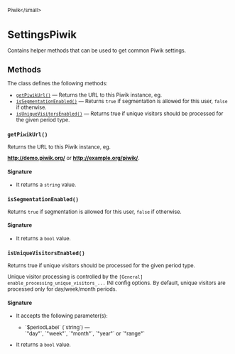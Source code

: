 <small>Piwik\</small>

SettingsPiwik
=============

Contains helper methods that can be used to get common Piwik settings.

Methods
-------

The class defines the following methods:

- [`getPiwikUrl()`](#getpiwikurl) &mdash; Returns the URL to this Piwik instance, eg.
- [`isSegmentationEnabled()`](#issegmentationenabled) &mdash; Returns `true` if segmentation is allowed for this user, `false` if otherwise.
- [`isUniqueVisitorsEnabled()`](#isuniquevisitorsenabled) &mdash; Returns true if unique visitors should be processed for the given period type.

<a name="getpiwikurl" id="getpiwikurl"></a>
<a name="getPiwikUrl" id="getPiwikUrl"></a>
### `getPiwikUrl()` 
Returns the URL to this Piwik instance, eg.

**http://demo.piwik.org/** or **http://example.org/piwik/**.

#### Signature

- It returns a `string` value.

<a name="issegmentationenabled" id="issegmentationenabled"></a>
<a name="isSegmentationEnabled" id="isSegmentationEnabled"></a>
### `isSegmentationEnabled()` 
Returns `true` if segmentation is allowed for this user, `false` if otherwise.

#### Signature

- It returns a `bool` value.

<a name="isuniquevisitorsenabled" id="isuniquevisitorsenabled"></a>
<a name="isUniqueVisitorsEnabled" id="isUniqueVisitorsEnabled"></a>
### `isUniqueVisitorsEnabled()` 
Returns true if unique visitors should be processed for the given period type.

Unique visitor processing is controlled by the `[General] enable_processing_unique_visitors_...`
INI config options. By default, unique visitors are processed only for day/week/month periods.

#### Signature

-  It accepts the following parameter(s):

   <ul>
   <li>
      <div markdown="1" class="parameter">
      `$periodLabel` (`string`) &mdash;

      <div markdown="1" class="param-desc"> `"day"`, `"week"`, `"month"`, `"year"` or `"range"`</div>

      <div style="clear:both;"/>

      </div>
   </li>
   </ul>
- It returns a `bool` value.

